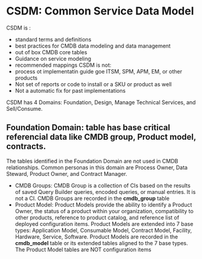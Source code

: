# CSDM: Common Service Data Model
CSDM is :
- standard terms and definitions
- best practices for CMDB data modeling and data management
- out of box CMDB core tables
- Guidance on service modeling
- recommended mappings
CSDM is not:
- process ot implementatin guide goe ITSM, SPM, APM, EM, or other products
- Not set of reports or code to install or a SKU or product as well
- Not a automatic fix for past implementations

CSDM has 4 Domains: Foundation, Design, Manage Technical Services, and Sell/Consume.
## Foundation Domain: table has base critical referencial data like CMDB group, Product model, contracts.
The tables identified in the Foundation Domain are not used in CMDB relationships.
Common personas in this domain are Process Owner, Data Steward, Product Owner, and Contract Manager.
- CMDB Groups: CMDB Group is a collection of CIs based on the results of saved Query Builder queries, encoded queries, or manual entries.
  It is not a CI. CMDB Groups are recorded in the **cmdb_group** table
- Product Model: Product Models provide the ability to identify a Product Owner, the status of a product within
your organization, compatibility to other products, reference to product catalog, and reference list of
deployed configuration items. Product Models are extended into 7 base types: Application Model, Consumable Model, Contract
Model, Facility, Hardware, Service, Software. Product Models are recorded in the **cmdb_model** table or its extended tables aligned to the 7 base
types. The Product Model tables are NOT configuration items



